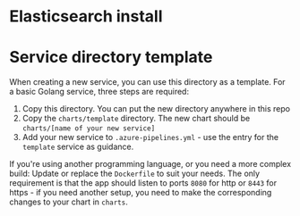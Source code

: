 # Elasticsearch install

# Service directory template

When creating a new service, you can use this directory as a template. For a
basic Golang service, three steps are required:

1. Copy this directory. You can put the new directory anywhere in this repo
2. Copy the `charts/template` directory. The new chart should be `charts/[name
	 of your new service]`
3. Add your new service to `.azure-pipelines.yml` - use the entry for the
	 `template` service as guidance.
	 
If you're using another programming language, or you need a more complex build:
Update or replace the `Dockerfile` to suit your needs. The only requirement is
that the app should listen to ports `8080` for http or `8443` for https - if
you need another setup, you need to make the corresponding changes to your chart
in `charts`.
